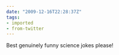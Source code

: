 ```yaml
---
date: "2009-12-16T22:28:37Z"
tags:
- imported
- from-twitter
---
```

Best genuinely funny science jokes please!
